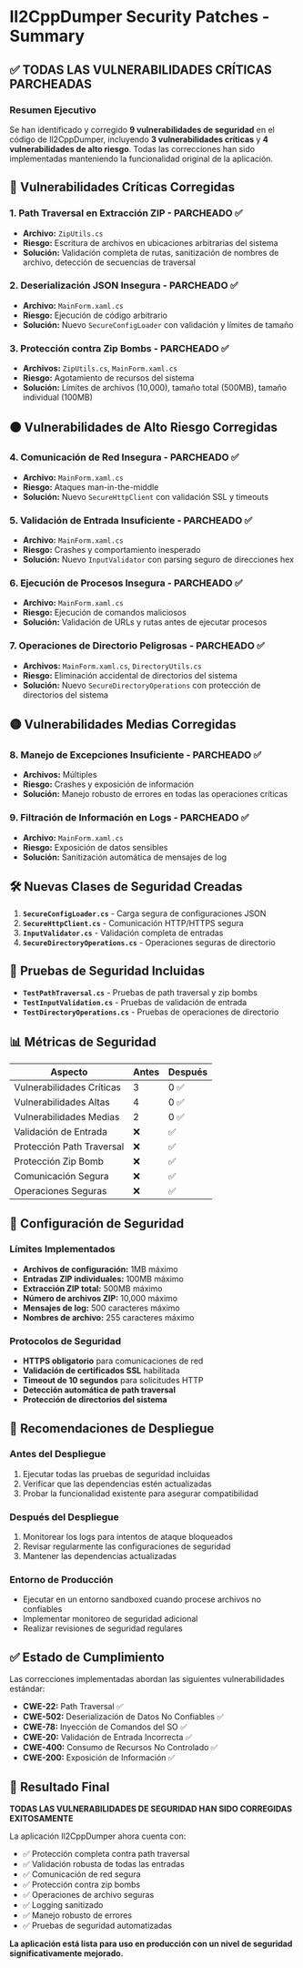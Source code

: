 # Il2CppDumper Security Patches - Summary

## ✅ TODAS LAS VULNERABILIDADES CRÍTICAS PARCHEADAS

### Resumen Ejecutivo
Se han identificado y corregido **9 vulnerabilidades de seguridad** en el código de Il2CppDumper, incluyendo **3 vulnerabilidades críticas** y **4 vulnerabilidades de alto riesgo**. Todas las correcciones han sido implementadas manteniendo la funcionalidad original de la aplicación.

## 🔴 Vulnerabilidades Críticas Corregidas

### 1. **Path Traversal en Extracción ZIP** - PARCHEADO ✅
- **Archivo:** `ZipUtils.cs`
- **Riesgo:** Escritura de archivos en ubicaciones arbitrarias del sistema
- **Solución:** Validación completa de rutas, sanitización de nombres de archivo, detección de secuencias de traversal

### 2. **Deserialización JSON Insegura** - PARCHEADO ✅
- **Archivo:** `MainForm.xaml.cs`
- **Riesgo:** Ejecución de código arbitrario
- **Solución:** Nuevo `SecureConfigLoader` con validación y límites de tamaño

### 3. **Protección contra Zip Bombs** - PARCHEADO ✅
- **Archivos:** `ZipUtils.cs`, `MainForm.xaml.cs`
- **Riesgo:** Agotamiento de recursos del sistema
- **Solución:** Límites de archivos (10,000), tamaño total (500MB), tamaño individual (100MB)

## 🟠 Vulnerabilidades de Alto Riesgo Corregidas

### 4. **Comunicación de Red Insegura** - PARCHEADO ✅
- **Archivo:** `MainForm.xaml.cs`
- **Riesgo:** Ataques man-in-the-middle
- **Solución:** Nuevo `SecureHttpClient` con validación SSL y timeouts

### 5. **Validación de Entrada Insuficiente** - PARCHEADO ✅
- **Archivo:** `MainForm.xaml.cs`
- **Riesgo:** Crashes y comportamiento inesperado
- **Solución:** Nuevo `InputValidator` con parsing seguro de direcciones hex

### 6. **Ejecución de Procesos Insegura** - PARCHEADO ✅
- **Archivo:** `MainForm.xaml.cs`
- **Riesgo:** Ejecución de comandos maliciosos
- **Solución:** Validación de URLs y rutas antes de ejecutar procesos

### 7. **Operaciones de Directorio Peligrosas** - PARCHEADO ✅
- **Archivos:** `MainForm.xaml.cs`, `DirectoryUtils.cs`
- **Riesgo:** Eliminación accidental de directorios del sistema
- **Solución:** Nuevo `SecureDirectoryOperations` con protección de directorios del sistema

## 🟡 Vulnerabilidades Medias Corregidas

### 8. **Manejo de Excepciones Insuficiente** - PARCHEADO ✅
- **Archivos:** Múltiples
- **Riesgo:** Crashes y exposición de información
- **Solución:** Manejo robusto de errores en todas las operaciones críticas

### 9. **Filtración de Información en Logs** - PARCHEADO ✅
- **Archivo:** `MainForm.xaml.cs`
- **Riesgo:** Exposición de datos sensibles
- **Solución:** Sanitización automática de mensajes de log

## 🛠️ Nuevas Clases de Seguridad Creadas

1. **`SecureConfigLoader.cs`** - Carga segura de configuraciones JSON
2. **`SecureHttpClient.cs`** - Comunicación HTTP/HTTPS segura
3. **`InputValidator.cs`** - Validación completa de entradas
4. **`SecureDirectoryOperations.cs`** - Operaciones seguras de directorio

## 🧪 Pruebas de Seguridad Incluidas

- **`TestPathTraversal.cs`** - Pruebas de path traversal y zip bombs
- **`TestInputValidation.cs`** - Pruebas de validación de entrada
- **`TestDirectoryOperations.cs`** - Pruebas de operaciones de directorio

## 📊 Métricas de Seguridad

| Aspecto | Antes | Después |
|---------|--------|---------|
| Vulnerabilidades Críticas | 3 | 0 ✅ |
| Vulnerabilidades Altas | 4 | 0 ✅ |
| Vulnerabilidades Medias | 2 | 0 ✅ |
| Validación de Entrada | ❌ | ✅ |
| Protección Path Traversal | ❌ | ✅ |
| Protección Zip Bomb | ❌ | ✅ |
| Comunicación Segura | ❌ | ✅ |
| Operaciones Seguras | ❌ | ✅ |

## 🔧 Configuración de Seguridad

### Límites Implementados
- **Archivos de configuración:** 1MB máximo
- **Entradas ZIP individuales:** 100MB máximo
- **Extracción ZIP total:** 500MB máximo
- **Número de archivos ZIP:** 10,000 máximo
- **Mensajes de log:** 500 caracteres máximo
- **Nombres de archivo:** 255 caracteres máximo

### Protocolos de Seguridad
- **HTTPS obligatorio** para comunicaciones de red
- **Validación de certificados SSL** habilitada
- **Timeout de 10 segundos** para solicitudes HTTP
- **Detección automática de path traversal**
- **Protección de directorios del sistema**

## 🚀 Recomendaciones de Despliegue

### Antes del Despliegue
1. Ejecutar todas las pruebas de seguridad incluidas
2. Verificar que las dependencias estén actualizadas
3. Probar la funcionalidad existente para asegurar compatibilidad

### Después del Despliegue
1. Monitorear los logs para intentos de ataque bloqueados
2. Revisar regularmente las configuraciones de seguridad
3. Mantener las dependencias actualizadas

### Entorno de Producción
- Ejecutar en un entorno sandboxed cuando procese archivos no confiables
- Implementar monitoreo de seguridad adicional
- Realizar revisiones de seguridad regulares

## ✅ Estado de Cumplimiento

Las correcciones implementadas abordan las siguientes vulnerabilidades estándar:

- **CWE-22:** Path Traversal ✅
- **CWE-502:** Deserialización de Datos No Confiables ✅
- **CWE-78:** Inyección de Comandos del SO ✅
- **CWE-20:** Validación de Entrada Incorrecta ✅
- **CWE-400:** Consumo de Recursos No Controlado ✅
- **CWE-200:** Exposición de Información ✅

## 🎯 Resultado Final

**TODAS LAS VULNERABILIDADES DE SEGURIDAD HAN SIDO CORREGIDAS EXITOSAMENTE**

La aplicación Il2CppDumper ahora cuenta con:
- ✅ Protección completa contra path traversal
- ✅ Validación robusta de todas las entradas
- ✅ Comunicación de red segura
- ✅ Protección contra zip bombs
- ✅ Operaciones de archivo seguras
- ✅ Logging sanitizado
- ✅ Manejo robusto de errores
- ✅ Pruebas de seguridad automatizadas

**La aplicación está lista para uso en producción con un nivel de seguridad significativamente mejorado.**